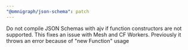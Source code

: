 ```yaml
---
"@omnigraph/json-schema": patch
---
```


Do not compile JSON Schemas with ajv if function constructors are not supported. This fixes an issue with Mesh and CF Workers. Previously it throws an error because of "new Function" usage
